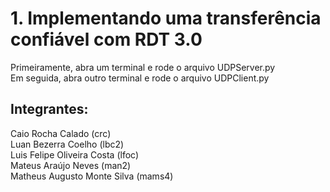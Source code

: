 # 1. Implementando uma transferência confiável com RDT 3.0

Primeiramente, abra um terminal e rode o arquivo UDPServer.py  
Em seguida, abra outro terminal e rode o arquivo UDPClient.py


## Integrantes:
Caio Rocha Calado (crc)  
Luan Bezerra Coelho (lbc2)  
Luis Felipe Oliveira Costa (lfoc)  
Mateus Araújo Neves (man2)  
Matheus Augusto Monte Silva (mams4)